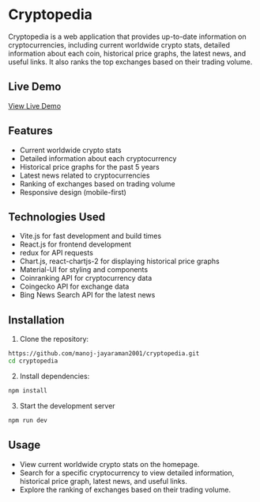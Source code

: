 # Cryptopedia 


Cryptopedia is a web application that provides up-to-date information on cryptocurrencies, including current worldwide crypto stats, detailed information about each coin, historical price graphs, the latest news, and useful links. It also ranks the top exchanges based on their trading volume.

## Live Demo

[View Live Demo](https://cryptopedia-seven.vercel.app/)

## Features

- Current worldwide crypto stats
- Detailed information about each cryptocurrency
- Historical price graphs for the past 5 years
- Latest news related to cryptocurrencies
- Ranking of exchanges based on trading volume
- Responsive design (mobile-first)

## Technologies Used

- Vite.js for fast development and build times
- React.js for frontend development
- redux for API requests
- Chart.js, react-chartjs-2 for displaying historical price graphs
- Material-UI for styling and components
- Coinranking API for cryptocurrency data
- Coingecko API for exchange data
- Bing News Search API for the latest news

## Installation

1. Clone the repository:

```bash
https://github.com/manoj-jayaraman2001/cryptopedia.git
cd cryptopedia
```
2. Install dependencies:

```bash
npm install
```

3. Start the development server

```bash
npm run dev
```

## Usage
- View current worldwide crypto stats on the homepage.
- Search for a specific cryptocurrency to view detailed information, historical price graph, latest news, and useful links.
- Explore the ranking of exchanges based on their trading volume.

